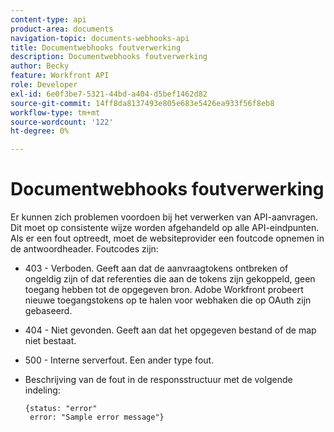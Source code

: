 ```yaml
---
content-type: api
product-area: documents
navigation-topic: documents-webhooks-api
title: Documentwebhooks foutverwerking
description: Documentwebhooks foutverwerking
author: Becky
feature: Workfront API
role: Developer
exl-id: 6e0f3be7-5321-44bd-a404-d5bef1462d82
source-git-commit: 14ff8da8137493e805e683e5426ea933f56f8eb8
workflow-type: tm+mt
source-wordcount: '122'
ht-degree: 0%

---
```


# Documentwebhooks foutverwerking

Er kunnen zich problemen voordoen bij het verwerken van API-aanvragen. Dit moet op consistente wijze worden afgehandeld op alle API-eindpunten. Als er een fout optreedt, moet de websiteprovider een foutcode opnemen in de antwoordheader. Foutcodes zijn:

* 403 - Verboden. Geeft aan dat de aanvraagtokens ontbreken of ongeldig zijn of dat referenties die aan de tokens zijn gekoppeld, geen toegang hebben tot de opgegeven bron. Adobe Workfront probeert nieuwe toegangstokens op te halen voor webhaken die op OAuth zijn gebaseerd.

* 404 - Niet gevonden. Geeft aan dat het opgegeven bestand of de map niet bestaat.

* 500 - Interne serverfout. Een ander type fout.

* Beschrijving van de fout in de responsstructuur met de volgende indeling:

  ```
  {status: "error"
   error: "Sample error message"}
  ```
